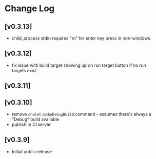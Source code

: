 # Change Log

## [v0.3.13]

- child_process stdin requires "\n" for enter key press in non-windows.

## [v0.3.12]

- fix issue with build target showing up on run target button if no run targets exist

## [v0.3.11]
## [v0.3.10]

- remove `chalet:makeDebugBuild` command - assumes there's always a "Debug" build available
- publish in CI server

## [v0.3.9]

- Initial public release
